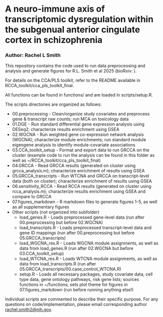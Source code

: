 # A neuro-immune axis of transcriptomic dysregulation within the subgenual anterior cingulate cortex in schizophrenia
### Author: Rachel L Smith

This repository contains the code used to run data preprocessing and analysis and generate figures for R.L. Smith et al 2025 (bioRxiv: ).

For details on the CCA/PLS toolkit, refer to the README available in RCCA_toolkit/cca_pls_toolkit_final.

All functions can be found in functions/ and are loaded in scripts/setup.R.

The scripts directories are organized as follows:
* 00.preprocessing - Clean/organize study covariates and preprocess gene & transcript raw counts; run MCA on toxicology data
* 01.DGE - Run standard differential gene expression analysis using DESeq2; characterize results enrichment using GSEA
* 02.WGCNA - Run weighted gene co-expression network analysis (WGCNA); characterize module enrichments; run standard module eigengene analysis to identify module-covariate associations
* 03.CCA_toolkit_setup - Format and export data to run GRCCA on the cluster (example code to run the analysis can be found in this folder as well as ~/RCCA_toolkit/cca_pls_toolkit_final)
* 04.GRCCA - Read GRCCA results (generated on cluster using grcca_analysis.m); characterize enrichment of results using GSEA
* 05.GRCCA_transcripts - Run WTCNA and GRCCA on transcript-level data (both on cluster); characterize enrichment of results using GSEA
* 06.sensitivity_RCCA - Read RCCA results (generated on cluster using rcca_analysis.m); characterize results enrichment using GSEA and compare to GRCCA
* 07.figures_markdown - R markdown files to generate figures 1-5, as well as all supplementary figures
* Other scripts (not organized into subfolder)
    - load_genes.R - Loads preprocessed gene-level data (run after 00.preprocessing but before 02.WGCNA)
    - load_transcripts.R - Loads preprocessed transcript-level data and gene ID mappings (run after 00.preprocessing but before 05.GRCCA_transcripts)
    - load_WGCNA_res.R - Loads WGCNA module assignments, as well as data from load_genes.R (run after 02.WGCNA but before 03.CCA_toolkit_setup)
    - load_WTCNA_res.R - Loads WTCNA module assignments, as well as data from load_transcripts.R (run after 05.GRCCA_transcripts/00.case_control_WTCNA.R)
    - setup.R - Loads all necessary packages, study covariate data, cell type data, gene ontology pathways, risk gene lists; sources functions in ~/functions; sets plot theme for figures in 07.figures_markdown (run before running anything else!)

Individual scripts are commented to describe their specific purpose. For any questions on code/implementation, please email corresponding author rachel.smith2@nih.gov.
